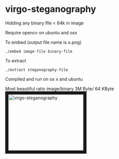 # virgo-steganography

Hidding any binary flle < 64k in image

Require opencv on ubuntu and osx

To embed (output file name is o.png)

`./embed image-file binary-file`

To extract 

`./extract steganography-file`

Compiled and run on os x and ubuntu

Most beautiful ratio image/binary 3M Byte/ 64 KByte
<a href="http://www.youtube.com/watch?feature=player_embedded&v=U--p5WoZ1mU" target="_blank"><img src="http://img.youtube.com/vi/U--p5WoZ1mU/0.jpg" 
alt="virgo-steganography" width="240" height="180" border="10" /></a> <br />
 

